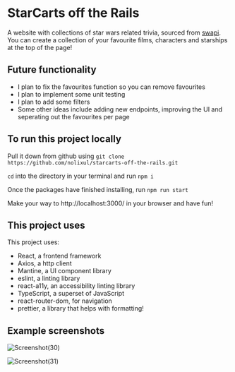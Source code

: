 # StarCarts off the Rails

A website with collections of star wars related trivia, sourced from [swapi](https://swapi.py4e.com/api/). You can create a collection of your favourite films, characters and starships at the top of the page!

## Future functionality
- I plan to fix the favourites function so you can remove favourites
- I plan to implement some unit testing
- I plan to add some filters
- Some other ideas include adding new endpoints, improving the UI and seperating out the favourites per page

## To run this project locally

Pull it down from github using `git clone https://github.com/nolixul/starcarts-off-the-rails.git`

`cd` into the directory in your terminal and run `npm i`

Once the packages have finished installing, run `npm run start`

Make your way to http://localhost:3000/ in your browser and have fun!

## This project uses

This project uses:
- React, a frontend framework
- Axios, a http client
- Mantine, a UI component library
- eslint, a linting library
- react-a11y, an accessibility linting library
- TypeScript, a superset of JavaScript
- react-router-dom, for navigation
- prettier, a library that helps with formatting!

## Example screenshots
![Screenshot(30)](https://user-images.githubusercontent.com/79650939/226218943-a45e7cfe-c132-475b-b7ad-f160e873595f.png)


![Screenshot(31)](https://user-images.githubusercontent.com/79650939/226218954-f1507646-9b19-4907-b385-bfcbe41cfa56.png)
